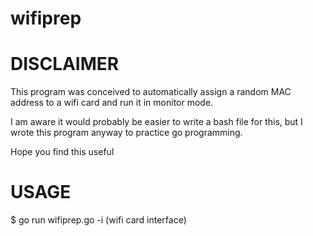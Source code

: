# wifiprep

# DISCLAIMER

This program was conceived to automatically assign a random MAC address to a wifi card and run it in monitor mode.

I am aware it would probably be easier to write a bash file for this, but I wrote this program anyway to practice go programming. 

Hope you find this useful

# USAGE

$ go run wifiprep.go -i (wifi card interface)